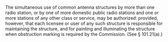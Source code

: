The simultaneous use of common antenna structures by more than one radio station, or by one of more domestic public radio stations and one or more stations of any other class or service, may be authorized: provided, however, that each licensee or user of any such structure is responsible for maintaining the structure, and for painting and illuminating the structure when obstruction marking is required by the Commission. (See § 101.21(a).)

